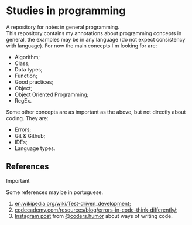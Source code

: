 # Studies in programming

A repository for notes in general programming.  
This repository contains my annotations about programming concepts in general, the examples may be in any language (do not expect consistency with language). For now the main concepts I'm looking for are:

- Algorithm;
- Class;
- Data types;
- Function;
- Good practices;
- Object;
- Object Oriented Programming;
- RegEx.

Some other concepts are as important as the above, but not directly about coding. They are:

- Errors;
- Git & Github;
- IDEs;
- Language types.

## References

> [!IMPORTANT]
> Some references may be in portuguese.

1. [en.wikipedia.org/wiki/Test-driven_development](https://en.wikipedia.org/wiki/Test-driven_development);
2. [codecademy.com/resources/blog/errors-in-code-think-differently/](https://www.codecademy.com/resources/blog/errors-in-code-think-differently/);
3. [Instagram post](https://www.instagram.com/p/C6SaCk8I7gi/) from [@coders.humor](https://www.instagram.com/coders.humor/) about ways of writing code.
